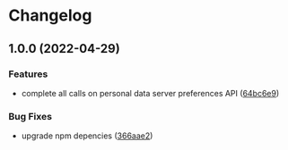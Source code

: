 # Changelog

## 1.0.0 (2022-04-29)


### Features

* complete all calls on personal data server preferences API ([64bc6e9](https://github.com/cindyli/uio-with-personal-data-server/commit/64bc6e9710934e43baa5f71e2acee1aff1a6d48c))


### Bug Fixes

* upgrade npm depencies ([366aae2](https://github.com/cindyli/uio-with-personal-data-server/commit/366aae26a2fd2e6607c1ff0285289e2a6097fec0))
